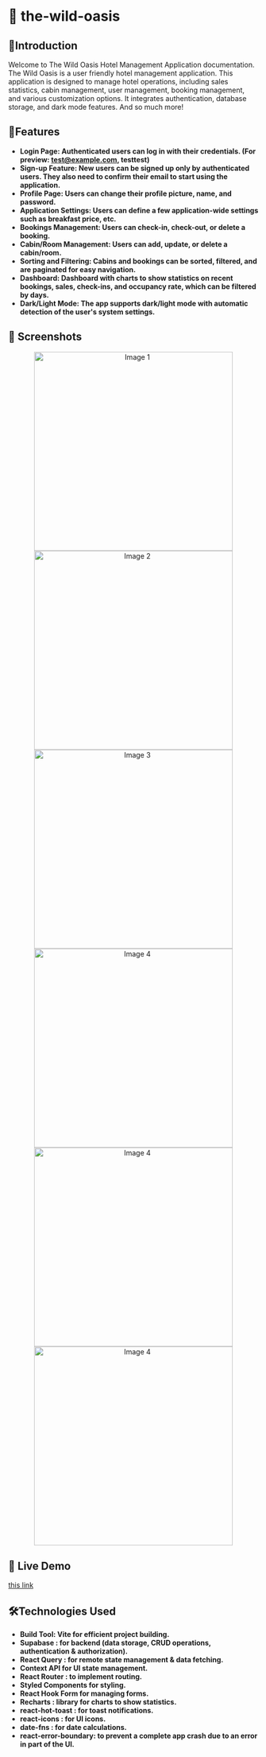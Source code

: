# 🏰 the-wild-oasis

## 👋Introduction
Welcome to The Wild Oasis Hotel Management Application documentation. The Wild Oasis is a user friendly hotel management application. This application is designed to manage hotel operations, including sales statistics, cabin management, user management, booking management, and various customization options. It integrates authentication, database storage, and dark mode features. And so much more!

## 🌟Features
- **Login Page: Authenticated users can log in with their credentials. (For preview: test@example.com, testtest)**
- **Sign-up Feature: New users can be signed up only by authenticated users. They also need to confirm their email to start using the application.**
- **Profile Page: Users can change their profile picture, name, and password.**
- **Application Settings: Users can define a few application-wide settings such as breakfast price, etc.**
- **Bookings Management: Users can check-in, check-out, or delete a booking.**
- **Cabin/Room Management: Users can add, update, or delete a cabin/room.**
- **Sorting and Filtering: Cabins and bookings can be sorted, filtered, and are paginated for easy navigation.**
- **Dashboard: Dashboard with charts to show statistics on recent bookings, sales, check-ins, and occupancy rate, which can be filtered by days.**
- **Dark/Light Mode: The app supports dark/light mode with automatic detection of the user's system settings.**

## 📸 Screenshots
<div align="center" display="flex">
  <div>
  <img src="https://imgur.com/xpqN0Wl.jpg" alt="Image 1" width="400"/>
  <img src="https://imgur.com/Usk2NDQ.jpg" alt="Image 2" width="400"/>
  </div>
  <div>
  <img src="https://imgur.com/txKtjY5.jpg" alt="Image 3" width="400"/>
  <img src="https://imgur.com/EHPSC3v.jpg" alt="Image 4" width="400"/>
    </div>
    <div>
  <img src="https://imgur.com/Zz979k4.jpg" alt="Image 4" width="400"/>
  <img src="https://imgur.com/hYReXOX.jpg" alt="Image 4" width="400"/>
    </div>
</div>

## 🚀 Live Demo
 [this link](https://the-wild-oasis-f8vp.vercel.app/)



   ## 🛠️Technologies Used
- **Build Tool: Vite for efficient project building.**
- **Supabase : for backend (data storage, CRUD operations, authentication & authorization).**
- **React Query :  for remote state management & data fetching.**
- **Context API for UI state management.**
- **React Router : to implement routing.**
- **Styled Components for styling.**
- **React Hook Form for managing forms.**
- **Recharts : library for charts to show statistics.**
- **react-hot-toast : for toast notifications.**
- **react-icons : for UI icons.**
- **date-fns :  for date calculations.**
- **react-error-boundary:  to prevent a complete app crash due to an error in part of the UI.**


